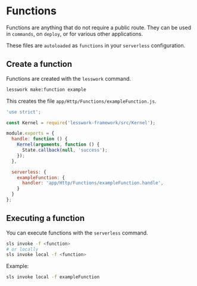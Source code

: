 # Functions
Functions are anything that do not require a public route. They can be used in `commands`, on `deploy`, or for various other applications.

These files are `autoloaded` as `functions` in your `serverless` configuration.

## Create a function
Functions are created with the `lesswork` command.

```bash
lesswork make:function example
```

This creates the file `app/Http/Functions/exampleFunction.js`.

```js
'use strict';

const Kernel = require('lesswork-framework/src/Kernel');

module.exports = {
  handle: function () {
    Kernel(arguments, function () {
      State.callback(null, 'success');
    });
  },

  serverless: {
    exampleFunction: {
      handler: 'app/Http/Functions/exampleFunction.handle',
    }
  }
};
```

## Executing a function
You can execute functions with the `serverless` command.
```bash 
sls invoke -f <function>
# or locally
sls invoke local -f <function>
```

Example:
```bash
sls invoke local -f exampleFunction
```